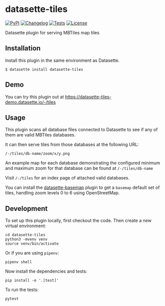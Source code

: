 # datasette-tiles

[![PyPI](https://img.shields.io/pypi/v/datasette-tiles.svg)](https://pypi.org/project/datasette-tiles/)
[![Changelog](https://img.shields.io/github/v/release/simonw/datasette-tiles?include_prereleases&label=changelog)](https://github.com/simonw/datasette-tiles/releases)
[![Tests](https://github.com/simonw/datasette-tiles/workflows/Test/badge.svg)](https://github.com/simonw/datasette-tiles/actions?query=workflow%3ATest)
[![License](https://img.shields.io/badge/license-Apache%202.0-blue.svg)](https://github.com/simonw/datasette-tiles/blob/main/LICENSE)

Datasette plugin for serving MBTiles map tiles

## Installation

Install this plugin in the same environment as Datasette.

    $ datasette install datasette-tiles

## Demo

You can try this plugin out at https://datasette-tiles-demo.datasette.io/-/tiles

## Usage

This plugin scans all database files connected to Datasette to see if any of them are valid MBTiles databases.

It can then serve tiles from those databases at the following URL:

    /-/tiles/db-name/zoom/x/y.png

An example map for each database demonstrating the configured minimum and maximum zoom for that database can be found at `/-/tiles/db-name`

Visit `/-/tiles` for an index page of attached valid databases.

You can install the [datasette-basemap](https://datasette.io/plugins/datasette-basemap) plugin to get a `basemap` default set of tiles, handling zoom levels 0 to 6 using OpenStreetMap.

## Development

To set up this plugin locally, first checkout the code. Then create a new virtual environment:

    cd datasette-tiles
    python3 -mvenv venv
    source venv/bin/activate

Or if you are using `pipenv`:

    pipenv shell

Now install the dependencies and tests:

    pip install -e '.[test]'

To run the tests:

    pytest
